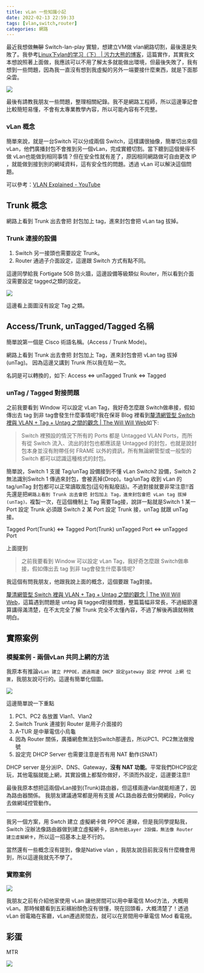 ```yaml
---
title: vLan 一些知識小記
date: 2022-02-13 22:59:33
tags: [vlan,switch,router]
categories: 網路
---
```


最近我想做~~無聊~~ Switch-lan-play 實驗，想建立VM做 vlan網路切割，最後還是失敗了。我參考[Linux下vlan的学习（下） | 污力大熊的博客](http://zhongm.in/2017/01/17/Learning-Linux-Vlan-2/)，這篇實作，其實我文本想說照著上面做，我應該可以不用了解太多就能做出環境，但最後失敗了，我有想到一些問題，因為我一直沒有想到我虛擬的另外一端要接什麼東西，就是下面那朵雲。

![](https://i.imgur.com/cRf3fSS.png)

最後有請教我朋友一些問題，整理相關紀錄。我不是網路工程師，所以這邊筆記會比較簡短易懂，不會有太專業教學內容，所以可能內容有不完整。

<!--more-->

### vLan 概念

簡單來說，就是一台Switch 可以分成兩個 Switch，這樣講很抽像，簡單切出來個 vLan，他們廣播封包不會推到另一個vLan，完成實體切割。當下聽到這個覺得不做 vLan也能做到相同事情？但在安全性就有差了，原因相同網路做可自由更改 IP ，就能做到接到別的網域資料，這有安全性的問題。透過 vLan 可以解決這個問題。


可以參考：[VLAN Explained - YouTube](https://www.youtube.com/watch?v=jC6MJTh9fRE)

## Trunk 概念

網路上看到 Trunk 出去會把 封包加上 tag，進來封包會把 vLan tag 拔掉。

### Trunk 連接的設備

1. Switch 另一接頭也需要設定 Trunk。
2. Router 通過子介面設定，這邊跟 Switch 方式有點不同。

這邊同學給我 Fortigate 50B 防火牆，這邊設備等級類似 Router，所以看到介面沒需要設定 tagged之類的設定。

![](https://i.imgur.com/Y7quiQn.png)

這邊看上面圖沒有設定 Tag 之類。

## Access/Trunk, unTagged/Tagged 名稱

簡單說第一個是 Cisco 術語名稱。(Access / Trunk Mode)。

網路上看到 Trunk 出去會把 封包加上 Tag，進來封包會把 vLan tag 拔掉(unTag)。
因為這邊又講到 Trunk 所以我在貼一次。

名詞是可以轉換的，如下:
Access <=> unTagged
Trunk  <=> Tagged


### unTag / Tagged 對接問題

之前我要看到 Window 可以設定 vLan Tag，我好奇怎麼跟 Switch做串接，假如傳出去 tag 到非 tag會發生什麼事情呢?我在保哥 Blog 裡看到[釐清網管型 Switch 裡與 VLAN + Tag + Untag 之間的觀念 | The Will Will Web](https://blog.miniasp.com/post/2011/02/16/Understanding-Switch-VLAN-Tagged-Untagged)如下:

> Switch 裡預設的情況下所有的 Ports 都是 Untagged VLAN Ports，而所有從 Switch 流入、流出的封包也都應該是 Untagged 的封包，也就是說封包本身並沒有附帶任何 FRAME 以外的資訊，所有無論網管型或一般型的 Switch 都可以認識這種格式的封包。

簡單說，Switch 1 支援 Tag/unTag 設備接到不懂 vLan Switch2 設備，Switch 2 無法識別Switch 1 傳過來封包，會被丟掉(Drop)。tag/unTag 收到 vLan 的 tag/unTag 封包都可以正常讀取風包(這句有點廢話)。不過對接就要非常注意!!首先還是把`網路上看到 Trunk 出去會把 封包加上 Tag，進來封包會把 vLan tag 拔掉(unTag)。`複製一次，在這個機制上 Tag 需要Tag接，說詳一點就是Switch 1 某一Port 設定 Trunk 必須跟 Switch 2 某 Port 設定 Trunk 接，unTag 就跟 unTag 接。

Tagged Port(Trunk) <=> Tagged Port(Trunk)
unTagged Port <=> unTagged Port

上面提到
> 之前我要看到 Window 可以設定 vLan Tag，我好奇怎麼跟 Switch做串接，假如傳出去 tag 到非 tag會發生什麼事情呢?

我這個有問我朋友，他跟我說上面的概念，這個要跟 Tag對接。

[釐清網管型 Switch 裡與 VLAN + Tag + Untag 之間的觀念 | The Will Will Web](https://blog.miniasp.com/post/2011/02/16/Understanding-Switch-VLAN-Tagged-Untagged)，這篇遇到問題是 untag 與 tagged對接問題，整篇篇幅非常長，不過細節還算講得滿清楚，在不太完全了解 Trunk 完全不太懂內容，不過了解後再讀就稍微明白。


## 實際案例

### 模擬案例 - 兩個vLan 共同上網的方法

我原本有推論`vLan 建立 PPPOE，透過兩邊 DHCP 設定gateway 設定 PPPOE 上網 位置`，我朋友說可行的。這邊有簡單化個圖。

![](https://i.imgur.com/rdKzLea.png)

這邊簡單說一下重點

1. PC1、PC2 各放置 Vlan1、Vlan2
2. Switch Trunk 連接到 Router 是用子介面接的
3. A-TUR 是中華電信小烏龜
4. 因為 Router 關係，廣播網愈無法到Switch那邊去，所以PC1、PC2無法做撥號
5. 設定完 DHCP Server 也需要注意是否有用 NAT 動作(SNAT)


DHCP server 是分派IP、DNS、Gateway，**沒有 NAT 功能**。平常我們DHCP設定玩，其他電腦就能上網，其實設備上都幫你做好，不須而外設定，這邊要注意!!


最後我原本想把這兩個vLan接到(Trunk)路由器，但這樣兩邊vlan就能相連了，因為路由器關係。
我朋友建議通常都是用有支援 ACL路由器去做分開網段，Policy 去做網域控管動作。

----

我另一個方案，用 Swtch 建立 虛擬網卡做 PPPOE 連線，但是我同學提點我，Switch 沒辦法像路由器做到建立虛擬網卡，`因為他是Layer 2設備，無法像 Router 建立虛擬網卡`，所以這一招基本上是不行的。


當然還有一些概念沒有提到，像是Native vlan ，我朋友說目前我沒有什麼機會用到，所以這邊我就先不學了。


### 實際案例

![](https://i.imgur.com/h6VWf26.png)

我朋友之前有介紹他家使用 vLan 讓他房間可以用中華電信 Mod方法，大概用vLan。那時候聽看到五彩繽紛顏色沒有很懂，現在回頭看，大概清楚了！透過vLan 弱電箱在客廳，vLan遷過房間去，就可以在房間用中華電信 Mod 看電視。

## 彩蛋

MTR

![](https://i.imgur.com/FCfTp3p.png)
